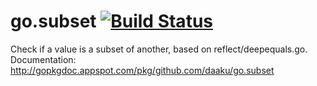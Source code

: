 go.subset [![Build Status](https://secure.travis-ci.org/daaku/go.subset.png)](http://travis-ci.org/daaku/go.subset)
=========

Check if a value is a subset of another, based on reflect/deepequals.go.
Documentation: http://gopkgdoc.appspot.com/pkg/github.com/daaku/go.subset
